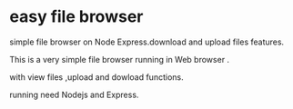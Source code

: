 # easy file browser
simple file browser on Node Express.download and upload files features.

This is a very simple file browser running in  Web browser .

with view files ,upload and dowload functions.

running need Nodejs and Express.
